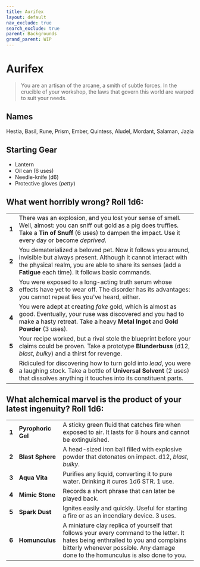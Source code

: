 ```yaml
---
title: Aurifex
layout: default
nav_exclude: true
search_exclude: true
parent: Backgrounds
grand_parent: WIP
---
```


# Aurifex

> You are an artisan of the arcane, a smith of subtle forces. In the crucible of your workshop, the laws that govern this world are warped to suit your needs. 

## Names
Hestia, Basil, Rune, Prism, Ember, Quintess, Aludel, Mordant, Salaman, Jazia

## Starting Gear

- Lantern
- Oil can (6 uses)
- Needle-knife (d6)
- Protective gloves (_petty_)

## What went horribly wrong? Roll 1d6:

|       |                                                                                                                                                                                                                                     |
| ----- | ----------------------------------------------------------------------------------------------------------------------------------------------------------------------------------------------------------------------------------- |
| **1** | There was an explosion, and you lost your sense of smell. Well, almost: you can sniff out gold as a pig does truffles. Take a **Tin of Snuff** (6 uses) to dampen the impact. Use it every day or become _deprived_.                                  |
| **2** | You dematerialized a beloved pet. Now it follows you around, invisible but always present. Although it cannot interact with the physical realm, you are able to share its senses (add a **Fatigue** each time). It follows basic commands. |
| **3** | You were exposed to a long-acting truth serum whose effects have yet to wear off. The disorder has its advantages: you cannot repeat lies you've heard, either.                                                                     |
| **4** | You were adept at creating _fake_ gold, which is almost as good. Eventually, your ruse was discovered and you had to make a hasty retreat. Take a heavy **Metal Ingot** and **Gold Powder** (3 uses).                                                    |
| **5** | Your recipe worked, but a rival stole the blueprint before your claims could be proven. Take a prototype **Blunderbuss** (d12, _blast_, _bulky_) and a thirst for revenge.                                                        |
| **6** | Ridiculed for discovering how to turn gold into _lead_, you were a laughing stock. Take a bottle of **Universal Solvent** (2 uses) that dissolves anything it touches into its constituent parts.                                   |

## What alchemical marvel is the product of your latest ingenuity? Roll 1d6:

|       |                    |                                                                                                                                                                                                                      |
| ----- | ------------------ | -------------------------------------------------------------------------------------------------------------------------------------------------------------------------------------------------------------------- |
| **1** | **Pyrophoric Gel** | A sticky green fluid that catches fire when exposed to air. It lasts for 8 hours and cannot be extinguished.                                                                                                |
| **2** | **Blast Sphere**   | A head-sized iron ball filled with explosive powder that detonates on impact. d12, _blast_, _bulky_.                                                                                                             |
| **3** | **Aqua Vita**      | Purifies any liquid, converting it to pure water. Drinking it cures 1d6 STR. 1 use.                                                                                                                                         |
| **4** | **Mimic Stone**    | Records a short phrase that can later be played back.                                                                                                                                                     |
| **5** | **Spark Dust**     | Ignites easily and quickly. Useful for starting a fire or as an incendiary device. 3 uses.                                                                                                                           |
| **6** | **Homunculus**     | A miniature clay replica of yourself that follows your every command to the letter. It hates being enthralled to you and complains bitterly whenever possible. Any damage done to the homunculus is also done to you. |
